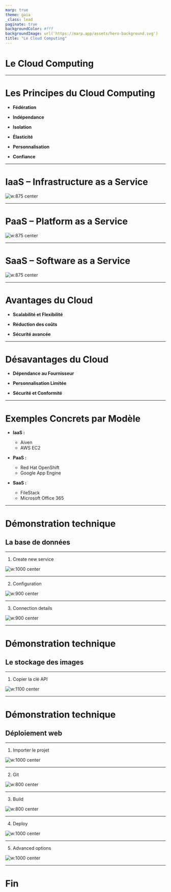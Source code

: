 ```yaml
---
marp: true
theme: gaia
_class: lead
paginate: true
backgroundColor: #fff
backgroundImage: url('https://marp.app/assets/hero-background.svg')
title: "Le Cloud Computing"
---
```


# Le Cloud Computing

---

# Les Principes du Cloud Computing

- **Fédération**

- **Indépendance**  

- **Isolation**  

- **Élasticité**  

- **Personnalisation**

- **Confiance**

---

# IaaS – Infrastructure as a Service

<style>
img[alt~="center"] {
  display: block;
  margin: 0 auto;
}
</style>

![w:875 center](images/IaaS.png)

---

# PaaS – Platform as a Service

![w:875 center](images/PaaS.png)

---

# SaaS – Software as a Service

![w:875 center](images/SaaS.png)

---

# Avantages du Cloud

- **Scalabilité et Flexibilité**

- **Réduction des coûts**

- **Sécurité avancée**

---

# Désavantages du Cloud

- **Dépendance au Fournisseur**  

- **Personnalisation Limitée**  

- **Sécurité et Conformité**  

---

# Exemples Concrets par Modèle

- **IaaS :**
  - Aiven
  - AWS EC2

- **PaaS :**  
  - Red Hat OpenShift
  - Google App Engine

- **SaaS :**  
  - FileStack
  - Microsoft Office 365

---

# Démonstration technique

## La base de données

---

1. Create new service

![w:1000 center](images/image8.png)

---

2. Configuration

![w:900 center](images/image9.png)

---

3. Connection details

![w:900 center](images/image10.png)

--- 

# Démonstration technique

## Le stockage des images

---

1. Copier la clé API

![w:1100 center](images/image11.png)

---

# Démonstration technique

## Déploiement web

---

1. Importer le projet

![w:1000 center](images/image1.png)

---

2. Git

![w:800 center](images/image2.png)

---

3. Build

![w:800 center](images/image3.png)

---

4. Deploy

![w:1000 center](images/image4.png)

---

5. Advanced options

![w:1000 center](images/image5.png)

---

# Fin
